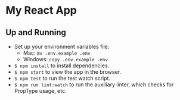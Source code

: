 # My React App

## Up and Running

* Set up your environment variables file: 
    * Mac: `mv .env.example .env`
    * Windows: `copy .env.example .env`
* `$ npm install` to install dependencies.       
* `$ npm start` to view the app in the browser.
* `$ npm test` to run the test watch script.
* `$ npm run lint:watch` to run the auxiliary linter, which checks for PropType usage, etc.
